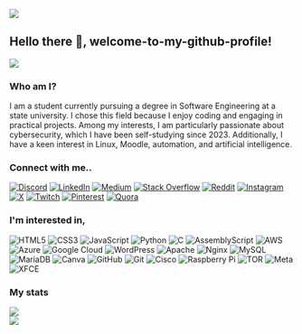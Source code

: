 ![](https://i.ibb.co/mDn7dxR/github-banner.png)

## Hello there 👋, welcome-to-my-github-profile!

<img src="https://komarev.com/ghpvc/?username=pramod-lak&label=Profile%20views&color=0e75b6&style=flat">

### Who am I?

I am a student currently pursuing a degree in Software Engineering at a state university. I chose this field because I enjoy coding and engaging in practical projects. Among my interests, I am particularly passionate about cybersecurity, which I have been self-studying since 2023. Additionally, I have a keen interest in Linux, Moodle, automation, and artificial intelligence.

### Connect with me..

[![Discord](https://img.shields.io/badge/Discord-%237289DA.svg?logo=discord&logoColor=white)](https://discord.com/users/761563771373223946)
[![LinkedIn](https://img.shields.io/badge/LinkedIn-%230077B5.svg?logo=linkedin&logoColor=white)](https://linkedin.com/in/pramodlakshan)
[![Medium](https://img.shields.io/badge/Medium-12100E?logo=medium&logoColor=white)](https://medium.com/@pramodlakshan)
[![Stack Overflow](https://img.shields.io/badge/-Stackoverflow-FE7A16?logo=stack-overflow&logoColor=white)](https://stackoverflow.com/users/24962100)
[![Reddit](https://img.shields.io/badge/Reddit-%23FF4500.svg?logo=Reddit&logoColor=white)](https://reddit.com/user/pramodlakshan)
[![Instagram](https://img.shields.io/badge/Instagram-%23E4405F.svg?logo=Instagram&logoColor=white)](https://instagram.com/impramodl)
[![X](https://img.shields.io/badge/X-black.svg?logo=X&logoColor=white)](https://x.com/ImPramodL)
[![Twitch](https://img.shields.io/badge/Twitch-%239146FF.svg?logo=Twitch&logoColor=white)](https://twitch.tv/pramodlakshan)
[![Pinterest](https://img.shields.io/badge/Pinterest-%23E60023.svg?logo=Pinterest&logoColor=white)](https://pinterest.com/pramodb)
[![Quora](https://img.shields.io/badge/Quora-%23B92B27.svg?logo=Quora&logoColor=white)](https://quora.com/profile/Pramod-Lakshan-14)
<!-- [![Facebook](https://img.shields.io/badge/Facebook-%231877F2.svg?logo=Facebook&logoColor=white)](https://facebook.com/pramodb)
[![TikTok](https://img.shields.io/badge/TikTok-%23000000.svg?logo=TikTok&logoColor=white)](https://tiktok.com/@pramodb)
[![YouTube](https://img.shields.io/badge/YouTube-%23FF0000.svg?logo=YouTube&logoColor=white)](https://youtube.com/@pramodb) -->

### I'm interested in,

![HTML5](https://img.shields.io/badge/html5-%23E34F26.svg?style=flat&logo=html5&logoColor=white)
![CSS3](https://img.shields.io/badge/css3-%231572B6.svg?style=flat&logo=css3&logoColor=white)
![JavaScript](https://img.shields.io/badge/javascript-%23323330.svg?style=flat&logo=javascript&logoColor=%23F7DF1E)
![Python](https://img.shields.io/badge/python-3670A0?style=flat&logo=python&logoColor=ffdd54)
![C](https://img.shields.io/badge/c-%2300599C.svg?style=flat&logo=c&logoColor=white)
![AssemblyScript](https://img.shields.io/badge/assembly%20script-%23000000.svg?style=flat&logo=assemblyscript&logoColor=white)
![AWS](https://img.shields.io/badge/AWS-%23FF9900.svg?style=flat&logo=amazon-aws&logoColor=white)
![Azure](https://img.shields.io/badge/azure-%230072C6.svg?style=flat&logo=microsoftazure&logoColor=white)
![Google Cloud](https://img.shields.io/badge/GoogleCloud-%234285F4.svg?style=flat&logo=google-cloud&logoColor=white)
![WordPress](https://img.shields.io/badge/WordPress-%23117AC9.svg?style=flat&logo=WordPress&logoColor=white)
![Apache](https://img.shields.io/badge/apache-%23D42029.svg?style=flat&logo=apache&logoColor=white)
![Nginx](https://img.shields.io/badge/nginx-%23009639.svg?style=flat&logo=nginx&logoColor=white)
![MySQL](https://img.shields.io/badge/mysql-4479A1.svg?style=flat&logo=mysql&logoColor=white)
![MariaDB](https://img.shields.io/badge/MariaDB-003545?style=flat&logo=mariadb&logoColor=white)
![Canva](https://img.shields.io/badge/Canva-%2300C4CC.svg?style=flat&logo=Canva&logoColor=white)
![GitHub](https://img.shields.io/badge/github-%23121011.svg?style=flat&logo=github&logoColor=white)
![Git](https://img.shields.io/badge/git-%23F05033.svg?style=flat&logo=git&logoColor=white)
![Cisco](https://img.shields.io/badge/cisco-%23049fd9.svg?style=flat&logo=cisco&logoColor=black)
![Raspberry Pi](https://img.shields.io/badge/-RaspberryPi-C51A4A?style=flat&logo=Raspberry-Pi)
![TOR](https://img.shields.io/badge/tor-%237E4798.svg?style=flat&logo=tor-project&logoColor=white)
![Meta](https://img.shields.io/badge/Meta-%230467DF.svg?style=flat&logo=Meta&logoColor=white)
![XFCE](https://img.shields.io/badge/XFCE-%232284F2.svg?style=flat&logo=xfce&logoColor=white)

### My stats

![](https://github-readme-stats.vercel.app/api?username=pramod-lak&theme=shades-of-purple&hide_border=false&include_all_commits=true&count_private=true)<br>
![](https://github-readme-stats.vercel.app/api/top-langs/?username=pramod-lak&theme=shades-of-purple&hide_border=false&include_all_commits=true&count_private=true&layout=compact)
<!-- ![](https://github-readme-streak-stats.herokuapp.com/?user=pramod-lak&theme=shades-of-purple&hide_border=false) -->


<!-- ### GitHub Trophies
![](https://github-profile-trophy.vercel.app/?username=pramod-lak&theme=matrix&no-frame=false&no-bg=false&margin-w=4)

### Random Dev Quote
![](https://quotes-github-readme.vercel.app/api?type=horizontal&theme=radical)

### Top Contributed Repo
![](https://github-contributor-stats.vercel.app/api?username=pramod-lak&limit=5&theme=radical&combine_all_yearly_contributions=true)

### Random Dev Meme
<img src='https://memer-new.vercel.app/' style="height: 400px;">

### Profile Views
<img src="https://komarev.com/ghpvc/?username=pramod-lak&label=Profile%20views&color=0e75b6&style=flat">

### Support me
[![BuyMeACoffee](https://img.shields.io/badge/Buy%20Me%20a%20Coffee-ffdd00?style=for-the-badge&logo=buy-me-a-coffee&logoColor=black)](https://buymeacoffee.com/pramodb)
[![PayPal](https://img.shields.io/badge/PayPal-00457C?style=for-the-badge&logo=paypal&logoColor=white)](https://paypal.me/pramodb)
[![Patreon](https://img.shields.io/badge/Patreon-F96854?style=for-the-badge&logo=patreon&logoColor=white)](https://patreon.com/pramodb) -->
